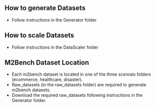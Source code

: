 ## How to generate Datasets
- Follow instructions in the Generator folder

## How to scale Datasets
- Follow instructions in the DataScaler folder


## M2Bench Dataset Location 
- Each m2bench dataset is located in one of the three scenraio folders (ecommerce, healthcare, disaster). 
- Raw\_datasets (in the raw\_datasets folder) are required to generate m2bench datasets.
- Download the required raw\_datasets following instructions in the Generator folder.

